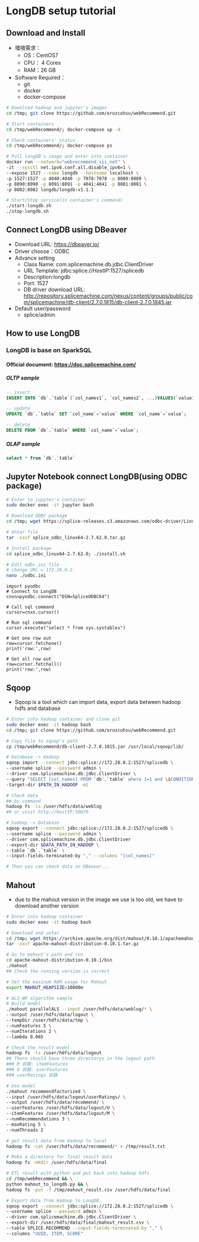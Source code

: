 # LongDB setup tutorial
## Download and Install
* 環境需求：
  * OS：CentOS7
  * CPU： 4 Cores
  * RAM：26 GB
* Software Required：
  * git
  * docker 
  * docker-compose

```bash
# Download hadoop and jupyter's images
cd /tmp; git clone https://github.com/orozcohsu/webRecommend.git

# Start containers
cd /tmp/webRecommend/; docker-compose up -d

# Check containers' status
cd /tmp/webRecommend/; docker-compose ps

# Pull longDB's image and enter into container
docker run --network="webrecommend_iii_net" \
-it --sysctl net.ipv6.conf.all.disable_ipv6=1 \
--expose 1527 --name longdb --hostname localhost \
-p 1527:1527 -p 4040:4040 -p 7078:7078 -p 8080:8080 \
-p 8090:8090 -p 8091:8091 -p 4041:4041 -p 8081:8081 \
-p 8082:8082 longdb/longdb:v1.1.1

# Start/Stop service(in container's command)
./start-longdb.sh 
./stop-longdb.sh 
```


## Connect LongDB using DBeaver
* Download URL: https://dbeaver.io/
* Driver choose：ODBC
* Advance setting
  * Class Name: com.splicemachine.db.jdbc.ClientDriver
  * URL Template: jdbc:splice://_*HostIP*_:1527/splicedb
  * Description:longdb
  * Port: 1527
  * DB driver download URL: http://repository.splicemachine.com/nexus/content/groups/public/com/splicemachine/db-client/2.7.0.1815/db-client-2.7.0.1845.jar
* Default user/password
  * splice/admin
    
    
## How to use LongDB
### LongDB is base on SparkSQL
#### Official document: https://doc.splicemachine.com/
##### OLTP sample
```sql
-- insert
INSERT INTO `db`.`table`(`col_names1`, `col_names2`, ...)VALUES(`value1`, `value2`, ...); 

-- update
UPDATE `db`.`table` SET `col_name`=`value` WHERE `col_name`=`value`;

-- delete
DELETE FROM `db`.`table` WHERE `col_name`=`value`;
```
##### OLAP sample
```sql
select * from `db`.`table`
```


## Jupyter Notebook connect LongDB(using ODBC package)
```sh
# Enter to jupyter's container
sudo docker exec -it jupyter bash

# Download ODBC package
cd /tmp; wget https://splice-releases.s3.amazonaws.com/odbc-driver/Linux64/splice_odbc_linux64-2.7.62.0.tar.gz

# Untar file
tar -zxvf splice_odbc_linux64-2.7.62.0.tar.gz

# Install package
cd splice_odbc_linux64-2.7.62.0; ./install.sh

# Edit odbc.ini file 
# change URL = 172.28.0.2
nano ./odbc.ini
```

```ipnbpython
import pyodbc
# Connect to LongDB
cnxn=pyodbc.connect("DSN=SpliceODBC64")

# Call sql command
cursor=cnxn.cursor()

# Run sql command
cursor.execute("select * from sys.systables")

# Get one row out
row=cursor.fetchone()
print('row:',row)

# Get all row out
row=cursor.fetchall()
print('row:',row)
```

## Sqoop
* Sqoop is a tool which can import data, export data between hadoop hdfs and database
```bash
# Enter into hadoop container and clone git
sudo docker exec -it hadoop bash
cd /tmp; git clone https://github.com/orozcohsu/webRecommend.git

# Copy file to sqoop's path
cp /tmp/webRecommend/db-client-2.7.0.1815.jar /usr/local/sqoop/lib/

# Database -> Hadoop
sqoop import --connect jdbc:splice://172.28.0.2:1527/splicedb \
--username splice --password admin \
--driver com.splicemachine.db.jdbc.ClientDriver \
--query "SELECT [col_names] FROM `db`.`table` where 1=1 and \$CONDITIONS" \
-target-dir $PATH_IN_HADOOP -m1

# Check data
## by command
hadoop fs -ls /user/hdfs/data/weblog
## or visit http://HostIP:50070

# hadoop -> Database
sqoop export --connect jdbc:splice://172.28.0.2:1527/splicedb \
--username splice --password admin \
--driver com.splicemachine.db.jdbc.ClientDriver 
--export-dir $DATA_PATH_IN_HADOOP \
--table `db`.`table` \
--input-fields-terminated-by "," --columns "[col_names]"

# Then you can check data on DBeaver...
```

## Mahout
* due to the mahout version in the image we use is too old, we have to download another version
```sh
# Enter into hadoop container
sudo docker exec -it hadoop bash

# Download and untar
cd /tmp; wget https://archive.apache.org/dist/mahout/0.10.1/apachemahout-distribution-0.10.1.tar.gz
tar -zxvf apache-mahout-distribution-0.10.1.tar.gz

# Go to mahout's path and run
cd apache-mahout-distribution-0.10.1/bin
./mahout
## Check the running version is correct

# Set the maxinum RAM usage for Mahout
export MAHOUT_HEAPSIZE=10000m

# ALS-WR algorithm sample
# Build model
./mahout parallelALS --input /user/hdfs/data/weblog/* \
--output /user/hdfs/data/logout \
--tempDir /user/hdfs/data/tmp \
--numFeatures 5 \
--numIterations 2 \
--lambda 0.065

# Check the result model
hadoop fs -ls /user/hdfs/data/logout
## There should have three directorys in the logout path
### M 目錄: itemFeatures
### U 目錄: userFeatures
### userRatings 目錄

# Use model
./mahout recommendfactorized \
--input /user/hdfs/data/logout/userRatings/ \
--output /user/hdfs/data/recommend/ \
--userFeatures /user/hdfs/data/logout/U \
--itemFeatures /user/hdfs/data/logout/M \
--numRecommendations 3 \
--maxRating 5 \
--numThreads 2

# get result data from Hadoop to local
hadoop fs -cat /user/hdfs/data/recommend/* > /tmp/result.txt

# Make a directory for final result data
hadoop fs -mkdir /user/hdfs/data/final

# ETL result with python and put back into hadoop hdfs
cd /tmp/webRecommend && \
python mahout_to_longdb.py && \
hadoop fs -put -f /tmp/mahout_result.csv /user/hdfs/data/final

# Export data from Hadoop to LongDB
sqoop export --connect jdbc:splice://172.28.0.2:1527/splicedb \
--username splice --password admin \
--driver com.splicemachine.db.jdbc.ClientDriver \
--export-dir /user/hdfs/data/final/mahout_result.csv \
--table SPLICE.RECOMMEND --input-fields-terminated-by "," \
--columns "UUID, ITEM, SCORE"

```

